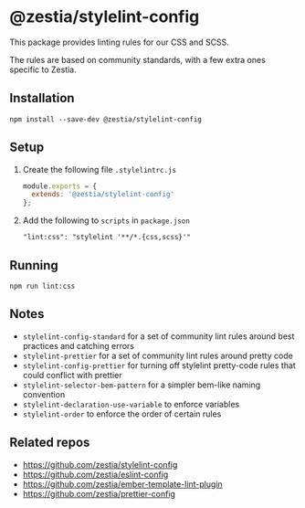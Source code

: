 # @zestia/stylelint-config

This package provides linting rules for our CSS and SCSS.

The rules are based on community standards, with a few extra ones specific to Zestia.

## Installation

```
npm install --save-dev @zestia/stylelint-config
```

## Setup

1. Create the following file `.stylelintrc.js`

    ```javascript
    module.exports = {
      extends: '@zestia/stylelint-config'
    };
    ```

2. Add the following to `scripts` in `package.json`

    ```
    "lint:css": "stylelint '**/*.{css,scss}'"
    ```

## Running

```
npm run lint:css
```

## Notes

* `stylelint-config-standard` for a set of community lint rules around best practices and catching errors
* `stylelint-prettier` for a set of community lint rules around pretty code
* `stylelint-config-prettier` for turning off stylelint pretty-code rules that could conflict with prettier
* `stylelint-selector-bem-pattern` for a simpler bem-like naming convention
* `stylelint-declaration-use-variable` to enforce variables
* `stylelint-order` to enforce the order of certain rules

## Related repos

* https://github.com/zestia/stylelint-config
* https://github.com/zestia/eslint-config
* https://github.com/zestia/ember-template-lint-plugin
* https://github.com/zestia/prettier-config